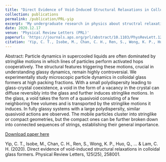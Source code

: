 ```yaml
---
title: "Direct Evidence of Void-Induced Structural Relaxations in Colloidal Glass"
collection: publications
permalink: /publication/PRL-yip
excerpt: 'My undergraduate research in physics about structral relaxation of glass. First student author (without a PhD degree). Analyzed experimental data and compared with Molecular Dynamics (MD) simulations from my collegues.'
date: 2020.12.17
venue: 'Physical Review Letters (PRL)'
paperurl: 'https://journals.aps.org/prl/abstract/10.1103/PhysRevLett.125.258001'
citation: 'Yip, C. T., Isobe, M., Chan, C. H., Ren, S., Wong, K. P., Huo, Q., ... & Lam, C. H. (2020). Direct evidence of void-induced structural relaxations in colloidal glass formers. Physical Review Letters, 125(25), 258001.' 
---
```

Abstract: Particle dynamics in supercooled liquids are often dominated by stringlike motions in which lines of particles perform activated hops cooperatively. The structural features triggering these motions, crucial in understanding glassy dynamics, remain highly controversial. We experimentally study microscopic particle dynamics in colloidal glass formers at high packing fractions. With a small polydispersity leading to glass-crystal coexistence, a void in the form of a vacancy in the crystal can diffuse reversibly into the glass and further induces stringlike motions. In the glass, a void takes the form of a quasivoid consisting of a few neighboring free volumes and is transported by the stringlike motions it induces. In fully glassy systems with a large polydispersity, similar quasivoid actions are observed. The mobile particles cluster into stringlike or compact geometries, but the compact ones can be further broken down into connected sequences of strings, establishing their general importance.

[Download paper here](https://journals.aps.org/prl/abstract/10.1103/PhysRevLett.125.258001)

Yip, C. T., Isobe, M., Chan, C. H., Ren, S., Wong, K. P., Huo, Q., ... & Lam, C. H. (2020). Direct evidence of void-induced structural relaxations in colloidal glass formers. Physical Review Letters, 125(25), 258001. 
